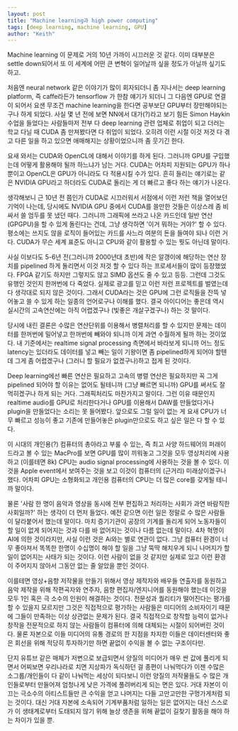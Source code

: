 ```yaml
---
layout: post
title: "Machine learning과 high power computing"
tags: [deep learning, machine learning, GPU]
author: "Keith"
---
```


Machine learning 이 문제로 거의 10년 가까이 시끄러운 것 같다. 이미 대부분은 settle down되어서 또 이 세계에 어떤 큰 변혁이 일어날까 싶을 정도가 아닐까 싶기도 하고.

처음엔 neural network 같은 이야기가 많이 회자되더니 좀 지나서는 deep learning platform, 즉 caffe라든가 tensorflow 가 한참 얘기가 되더니 그 다음엔 GPU로 연결이 되어서 요샌 무조건 machine learning을 한다면 공부보단 GPU부터 장만해야되는 구나 하게 되었다. 사실 몇 년 전에 보면 NN에서 대가(?)라고 보기 힘든 Simon Haykin 수업을 들었다는 사람들마저 전부 다 deep learning 관련 업체로 취업이 되고 더러는 학교 다닐 때 CUDA 좀 만져봤다면 다 취업이 되었다. 오히려 이런 시절 이것 저것 다 겪고 다른 일을 하고 있으면 애매해지는 상황이었으니까 좀 웃기긴 한다.

요새 와서는 CUDA와 OpenCL에 대해서 이야기를 하게 된다. 그러니까 GPU를 구입했는데 어떻게 활용해야 될까 하느냐가 남는 거다. CUDA는 어차피 지원되는 GPU가 하나 뿐이고 OpenCL은 GPU가 아니라도 다 적용시킬 수가 있다. 흔히 들리는 얘기로는 같은 NVIDIA GPU라고 하더라도 CUDA로 돌리는 게 더 빠르고 좋다 하는 얘기가 나온다.

생각해보니 근 10년 전 쯤인가 CUDA로 시끄러워서 서점에서 이런 저런 책을 열어보던 기억이 나는데, 당시에도 NVIDIA GPU 중에서 CUDA를 쓸만한 것들은 이상스레 좀 비싸서 쓸 엄두를 못 냈던 때다. 그러니까 그래픽에 쓰라고 나온 카드인데 일반 연산 (GPGPU)을 할 수 있게 돌린다는 건데, 그냥 생각하면 '이거 뭐하는 거야?' 할 수 있다. 평소에는 쓰지도 않을 로직이 들어있는 카드를 사느라 여분의 돈을 들여야 되나 이런 거다. CUDA가 무슨 세계 표준도 아니고 CPU와 같이 활용할 수 있는 뭣도 아닌데 말이다.

사실 이보다도 5-6년 전(그러니까 2000년대 초반)에 작은 알갱이에 해당하는 연산 장치를 pipelined 하게 돌리면서 이것 저것 할 수 있다 하는 프로세서들이 많이 등장했었다. FPGA 같기도 하지만 그렇지도 않고 SIMD 옵션도 줄 수 있고 등등. 그런데 그것도 유행인 것인지 한꺼번에 다 죽었다. 실제로 광고를 믿고 이런 저런 프로젝트를 벌였는데 다 생각대로 되지 않은 것이다. 그래서 CUDA라는 것은 GPU에 그런 로직들을 잔뜩 넣어놓고 쓸 수 있게 하는 일종의 언어로구나 이해를 했다. 결국 아이디어는 좋은데 역시 실시간의 고속연산에는 아직 어렵겠구나 (빛좋은 개살구겠구나) 하는 것 말이다. 

당시에 내린 결론은 수많은 연산단위를 이용해서 병렬처리를 할 수 있지만 문제는 데이터를 한꺼번에 밀어넣고 한꺼번에 빼와야 되니까 이게 과연 수월하게 될까 하는 것이었다. 내 기준에서는 realtime signal processing 측면에서 바라보게 되니까 어느 정도 latency는 있더라도 데이터를 넣고 빼는 일이 기왕이면 좀 pipelined하게 되어야 할텐데 그게 좀 어렵겠구나 (그러니 할 필요가 없겠구나)하고 접게 된 것이다.

Deep learning에선 빠른 연산은 필요하고 고속의 병렬 연산은 필요하지만 꼭 그게 pipelined 되어야 할 이유는 없어도 될테니까 (그냥 빠르면 되니까) GPU를 써서도 잘 먹히겠구나 하게 되는 거다. 그래픽처리도 마찬가지고 말이다. 그런 이유 때문인지 realtime audio를 GPU로 처리한다거나 GPU를 이용해서 DAW를 만들었다거나 plugin을 만들었다는 소리는 못 들어봤다. 앞으로도 그럴 일이 없는 게 요새 CPU가 너무 빠르고 성능이 좋고 기존에 만들어놓은 plugin만으로도 하고 싶은 일은 다 할 수 있다. 

이 시대의 개인용(?) 컴퓨터의 총아라고 부룰 수 있는, 즉 최고 사양 하드웨어의 퍼래이드라고 볼 수 있는 MacPro를 보면 GPU를 많이 끼워놓고 그것을 모두 영상처리에 사용하고 (이를테면 8k) CPU는 audio signal processing에 사용하는 것을 볼 수 있다. 이것을 Apple event에서 보여주는 것을 보고 이것이 컴퓨터의 (근거리) 미래상이겠구나 했다. 어차피 GPU는 소형화되고 개인용 컴퓨터의 CPU는 더 많은 core를 갖게될 테니까 말이다. 

물론 '사람 한 명이 음악과 영상을 동시에 전부 편집하고 처리하는 사회가 과연 바람직한 사회일까?' 하는 생각이 더 먼저 들었다. 예전 같으면 이런 일은 정말로 수 많은 사람들이 달라붙어서 했는데 말이다. 마치 증기기관이 공장의 기계를 돌리게 되어 노동자들이 할 일이 없게 되어지는 것과 다를 바 없어지는 것이나 다름 없는데 말이다. 4차 혁명이 AI에 의한 것이라지만, 사실 이런 것은 Ai와는 별로 연관이 없다. 그냥 컴퓨터 환경이 너무 좋아져서 똑똑한 한명이 수십명이 해야 할 일을 그냥 뚝딱 해치우게 되니 나머지가 할 일이 없어지는 사태가 되는 것이다. 이런 사람이 없을 것 같지만 실제로 있고 이런 환경이 주어지지 않아서 그동안 없는 줄 알았을 뿐인 것이다. 

이를테면 영상+음향 저작물을 만들기 위해서 영상 제작자와 배우들 연출자를 동원하고 음악 제작을 위해 작편곡자와 연주자, 음향 편집자/엔지니어를 동원해야 했는데 이것을 모두 1인 혹은 극 소수의 인원이 해결하는 것이다. 전문성과 퀄리티가 떨어진다는 평가를 할 수 있을지 모르지만 그것은 직접적으로 평가하는 사람들은 미디어의 소비자이기 때문에 그들이 만족하는 이상 상관없는 문제가 된다. 결국 직접적으로 창작할 능력이 없거나 창작을 전문적으로 하지 않는 사람들이 컴퓨터에 의해 대체되는 시절이 되어버린 것이다. 물론 자본으로 이들 미디어의 유통 경로의 한 지점을 차지한 이들은 데이터센터와 좋은 회선을 위해 적당히 투자하기만 하면 끝없이 수익을 볼 수 없는 구조이다만. 

단지 유튜브 같은 매체가 저변으로 보급되면서 양질의 미디어가 매우 싼 값에 풀리게 되면서 어찌보면 우리나라로 치면 지상파가 독식하던 걸 종편이 나눠먹다가 이젠 수많은 소그룹/개인들이 다 같이 나눠먹는 세상이 되다보니 이런 양질의 저작물들도 수 많은 개인들로부터 만들어져 엄청나게 낮은 가격에 풀려버리게 되는 면은 있다. 거대 자본이 이끄는 극소수의 아티스트들만 큰 수익을 얻고 나머지는 다들 고만고만한 구멍가게처럼 되는 것이다. 대신 거대 자본에 소속되어 기계부품처럼 일하는 일은 없어지는 대신 스스로가 이 생태계로부터 도태되지 않기 위해 늘상 생존을 위해 끝없이 길찾기 활동을 해야 하는 차이가 있을 뿐. 
